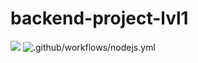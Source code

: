 # backend-project-lvl1

<a href="https://codeclimate.com/github/codeclimate/codeclimate/maintainability"><img src="https://api.codeclimate.com/v1/badges/a99a88d28ad37a79dbf6/maintainability" /></a>
![.github/workflows/nodejs.yml](https://github.com/Artkiller971/backend-project-lvl1/.github/workflows/nodejs.yml/badge.svg)
